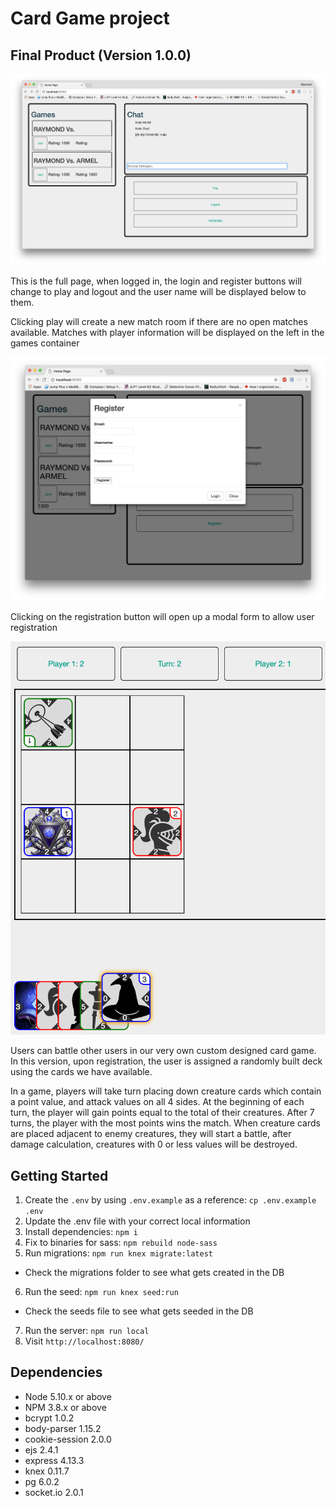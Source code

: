 # Card Game project

## Final Product (Version 1.0.0)

!["fullpage"](/documentation/pic2.png)

This is the full page, when logged in, the login and register buttons will change to play and logout and the user name will be displayed below to them.

Clicking play will create a new match room if there are no open matches available. Matches with player information will be displayed on the left in the games container

!["registration"](/documentation/pic3.png)

Clicking on the registration button will open up a modal form to allow user registration

!["cardbattle"](/documentation/pic1.png)

Users can battle other users in our very own custom designed card game. In this version, upon registration, the user is assigned a randomly built deck using the cards we have available.

In a game, players will take turn placing down creature cards which contain a point value, and attack values on all 4 sides. At the beginning of each turn, the player will gain points equal to the total of their creatures. After 7 turns, the player with the most points wins the match.  When creature cards are placed adjacent to enemy creatures, they will start a battle, after damage calculation, creatures with 0 or less values will be destroyed.

## Getting Started

1. Create the `.env` by using `.env.example` as a reference: `cp .env.example .env`
2. Update the .env file with your correct local information
3. Install dependencies: `npm i`
4. Fix to binaries for sass: `npm rebuild node-sass`
5. Run migrations: `npm run knex migrate:latest`
  - Check the migrations folder to see what gets created in the DB
6. Run the seed: `npm run knex seed:run`
  - Check the seeds file to see what gets seeded in the DB
7. Run the server: `npm run local`
8. Visit `http://localhost:8080/`

## Dependencies

- Node 5.10.x or above
- NPM 3.8.x or above
- bcrypt 1.0.2
- body-parser 1.15.2
- cookie-session 2.0.0
- ejs 2.4.1
- express 4.13.3
- knex 0.11.7
- pg 6.0.2
- socket.io 2.0.1





